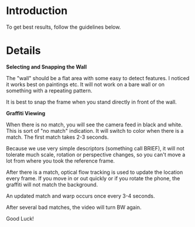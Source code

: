 # Introduction #

To get best results, follow the guidelines below.

# Details #

**Selecting and Snapping the Wall**

The "wall" should be a flat area with some easy to detect features. I noticed it works best on paintings etc. It will not work on a bare wall or on something with a repeating pattern.

It is best to snap the frame when you stand directly in front of the wall.

**Graffiti Viewing**

When there is no match, you will see the camera feed in black and white. This is sort of "no match" indication. It will switch to color when there is a match. The first match takes 2-3 seconds.

Because we use very simple descriptors (something call BRIEF), it will not tolerate much scale, rotation or perspective changes, so you can't move a lot from where you took the reference frame.

After there is a match, optical flow tracking is used to update the location every frame. If you move in or out quickly or if you rotate the phone, the graffiti will not match the background.

An updated match and warp occurs once every 3-4 seconds.

After several bad matches, the video will turn BW again.

Good Luck!